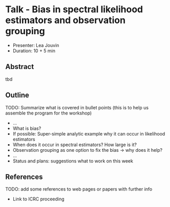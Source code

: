 # Talk - Bias in spectral likelihood estimators and observation grouping

* Presenter: Lea Jouvin
* Duration: 10 + 5 min

## Abstract

tbd

## Outline

TODO: Summarize what is covered in bullet points
(this is to help us assemble the program for the workshop)

* ...
* What is bias?
* If possible: Super-simple analytic example why it can occur in likelihood estimators
* When does it occur in spectral estimators? How large is it?
* Observation grouping as one option to fix the bias -> why does it help?
* ...
* Status and plans: suggestions what to work on this week


## References

TODO: add some references to web pages or papers with further info
- Link to ICRC proceeding
